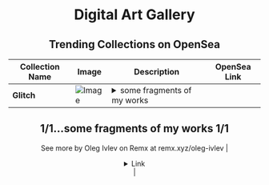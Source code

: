 <div align="center">

# Digital Art Gallery

## Trending Collections on OpenSea

| Collection Name                       | Image                                                                                     | Description                       | OpenSea Link                                                                                          |
|---------------------------------------|-------------------------------------------------------------------------------------------|-----------------------------------|--------------------------------------------------------------------------------------------------------|
| **Glitch** | ![Image](https://i.seadn.io/s/raw/files/10d6c98d75a77aa0a2af669cec7da5f7.jpg?w=500&auto=format?w=200&auto=format) | <details><summary>some fragments of my works
1/1...</summary>some fragments of my works
1/1
--
See more by Oleg Ivlev on Remx at remx.xyz/oleg-ivlev</details> | <details><summary>Link</summary>[Glitch](https://opensea.io/collection/glitch-68)</details> |

</div>